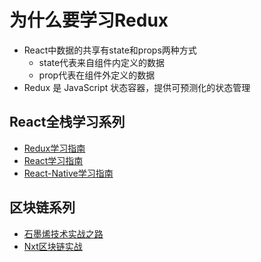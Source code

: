 
# 为什么要学习Redux
* React中数据的共享有state和props两种方式
    * state代表来自组件内定义的数据
    * prop代表在组件外定义的数据
* Redux 是 JavaScript 状态容器，提供可预测化的状态管理
        
## React全栈学习系列
* [Redux学习指南](https://github.com/bitbeen/learn_redux.git)
* [React学习指南](https://github.com/bitbeen/learn_react.git)
* [React-Native学习指南](https://github.com/bitbeen/learn_react_native.git)

## 区块链系列
* [石墨烯技术实战之路](https://github.com/bitbeen/graphene_practice.git)
* [Nxt区块链实战](https://github.com/bitbeen/nxt_practice.git)
